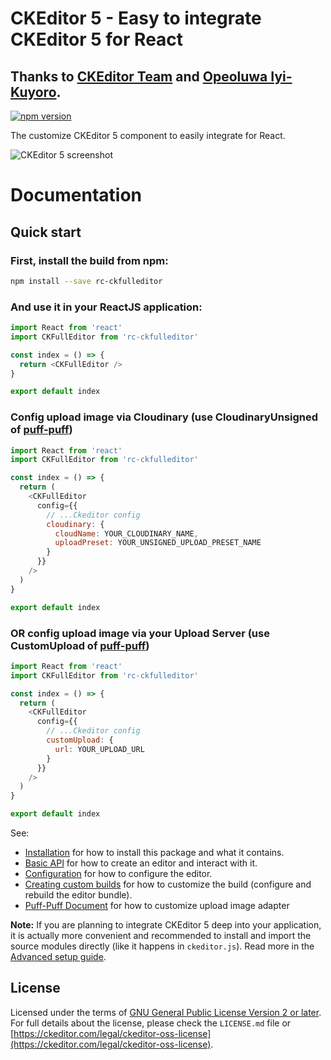 # CKEditor 5 - Easy to integrate CKEditor 5 for React

## Thanks to [CKEditor Team](https://www.npmjs.com/~ckeditor) and [Opeoluwa Iyi-Kuyoro](https://www.npmjs.com/~iyikuyoro).

[![npm version](https://badge.fury.io/js/rc-ckfulleditor.svg)](https://badge.fury.io/js/rc-ckfulleditor)

The customize CKEditor 5 component to easily integrate for React.

![CKEditor 5 screenshot](https://res.cloudinary.com/hieuhutieu/image/upload/v1611128047/Screenshot_mjmjmn.png)

# Documentation

## Quick start

### First, install the build from npm:

```bash
npm install --save rc-ckfulleditor
```

### And use it in your ReactJS application:

```js
import React from 'react'
import CKFullEditor from 'rc-ckfulleditor'

const index = () => {
  return <CKFullEditor />
}

export default index
```

### Config upload image via Cloudinary (use **CloudinaryUnsigned** of [puff-puff](https://www.npmjs.com/package/puff-puff#cloudinary-uploads))

```js
import React from 'react'
import CKFullEditor from 'rc-ckfulleditor'

const index = () => {
  return (
    <CKFullEditor
      config={{
        // ...Ckeditor config
        cloudinary: {
          cloudName: YOUR_CLOUDINARY_NAME,
          uploadPreset: YOUR_UNSIGNED_UPLOAD_PRESET_NAME
        }
      }}
    />
  )
}

export default index
```

### OR config upload image via your Upload Server  (use **CustomUpload** of [puff-puff](https://www.npmjs.com/package/puff-puff#custom-uploads))

```js
import React from 'react'
import CKFullEditor from 'rc-ckfulleditor'

const index = () => {
  return (
    <CKFullEditor
      config={{
        // ...Ckeditor config
        customUpload: {
          url: YOUR_UPLOAD_URL
        }
      }}
    />
  )
}

export default index
```

See:

- [Installation](https://ckeditor.com/docs/ckeditor5/latest/builds/guides/integration/installation.html) for how to install this package and what it contains.
- [Basic API](https://ckeditor.com/docs/ckeditor5/latest/builds/guides/integration/basic-api.html) for how to create an editor and interact with it.
- [Configuration](https://ckeditor.com/docs/ckeditor5/latest/builds/guides/integration/configuration.html) for how to configure the editor.
- [Creating custom builds](https://ckeditor.com/docs/ckeditor5/latest/builds/guides/development/custom-builds.html) for how to customize the build (configure and rebuild the editor bundle).
- [Puff-Puff Document](https://www.npmjs.com/package/puff-puff) for how to customize upload image adapter

**Note:** If you are planning to integrate CKEditor 5 deep into your application, it is actually more convenient and recommended to install and import the source modules directly (like it happens in `ckeditor.js`). Read more in the [Advanced setup guide](https://ckeditor.com/docs/ckeditor5/latest/builds/guides/integration/advanced-setup.html).

## License

Licensed under the terms of [GNU General Public License Version 2 or later](http://www.gnu.org/licenses/gpl.html). For full details about the license, please check the `LICENSE.md` file or [https://ckeditor.com/legal/ckeditor-oss-license](https://ckeditor.com/legal/ckeditor-oss-license).
